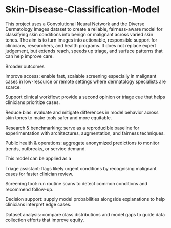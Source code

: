 # Skin-Disease-Classification-Model
This project uses a Convolutional Neural Network and the Diverse Dermatology Images dataset to create a reliable, fairness-aware model for classifying skin conditions into benign or malignant across varied skin tones. The aim is to turn images into actionable, responsible support for clinicians, researchers, and health programs. It does not replace expert judgement, but extends reach, speeds up triage, and surface patterns that can help improve care.

Broader outcomes

Improve access: enable fast, scalable screening especially in malignant cases in low-resource or remote settings where dermatology specialists are scarce.

Support clinical workflow: provide a second opinion or triage cue that helps clinicians prioritize cases.

Reduce bias: evaluate and mitigate differences in model behavior across skin tones to make tools safer and more equitable.

Research & benchmarking: serve as a reproducible baseline for experimentation with architectures, augmentation, and fairness techniques.

Public health & operations: aggregate anonymized predictions to monitor trends, outbreaks, or service demand.

This model can be applied as a

Triage assistant: flags likely urgent conditions by recognising malignant cases for faster clinician review.

Screening tool: run routine scans to detect common conditions and recommend follow-up.

Decision support: supply model probabilities alongside explanations to help clinicians interpret edge cases.

Dataset analysis: compare class distributions and model gaps to guide data collection efforts that improve equity.
